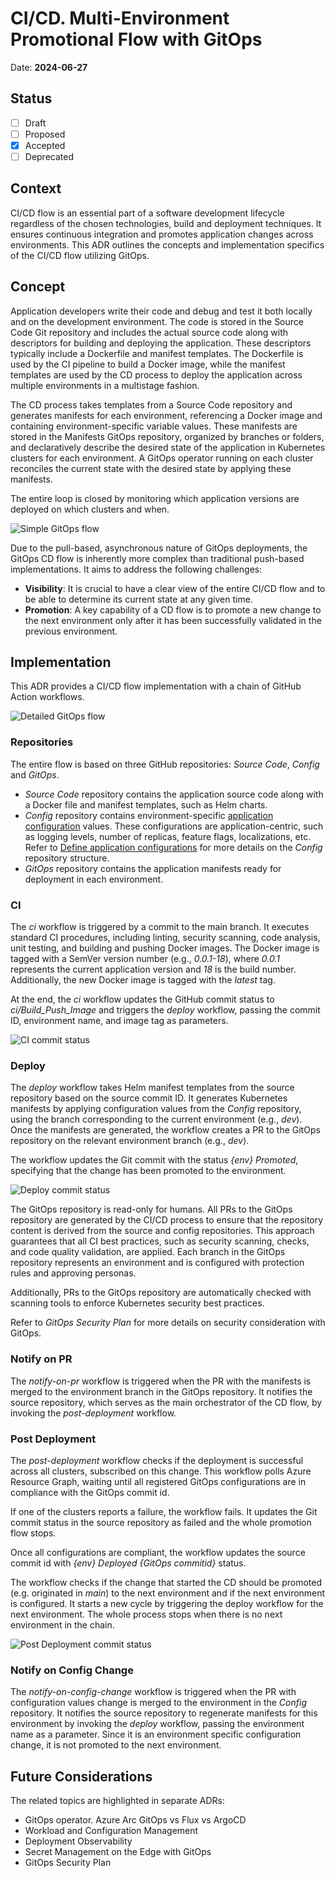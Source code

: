 # CI/CD. Multi-Environment Promotional Flow with GitOps

Date: **2024-06-27**

## Status

- [ ] Draft
- [ ] Proposed
- [X] Accepted
- [ ] Deprecated

## Context

CI/CD flow is an essential part of a software development lifecycle regardless of the chosen technologies, build and deployment techniques.
It ensures continuous integration and promotes application changes across environments.
This ADR outlines the concepts and implementation specifics of the CI/CD flow utilizing GitOps.

## Concept

Application developers write their code and debug and test it both locally and on the development environment.
The code is stored in the Source Code Git repository and includes the actual source code along with descriptors for building and deploying the application.
These descriptors typically include a Dockerfile and manifest templates. The Dockerfile is used by the CI pipeline to build a Docker image,
while the manifest templates are used by the CD process to deploy the application across multiple environments in a multistage fashion.

The CD process takes templates from a Source Code repository and generates manifests for each environment, referencing a Docker image
and containing environment-specific variable values. These manifests are stored in the Manifests GitOps repository, organized by branches or folders,
and declaratively describe the desired state of the application in Kubernetes clusters for each environment.
A GitOps operator running on each cluster reconciles the current state with the desired state by applying these manifests.

The entire loop is closed by monitoring which application versions are deployed on which clusters and when.

![Simple GitOps flow](./media/simple-gitops-flow.png)

Due to the pull-based, asynchronous nature of GitOps deployments, the GitOps CD flow is inherently more complex than traditional push-based implementations.
It aims to address the following challenges:

- **Visibility**: It is crucial to have a clear view of the entire CI/CD flow and to be able to determine its current state at any given time.
- **Promotion**: A key capability of a CD flow is to promote a new change to the next environment only after it has been successfully validated in the previous environment.

## Implementation

This ADR provides a CI/CD flow implementation with a chain of GitHub Action workflows.

![Detailed GitOps flow](./media/detailed-gitops-flow-github.png)

### Repositories

The entire flow is based on three GitHub repositories: *Source Code*, *Config* and *GitOps*.

- *Source Code* repository contains the application source code along with a Docker file and manifest templates, such as Helm charts.
- *Config* repository contains environment-specific [application configuration](https://learn.microsoft.com/en-us/azure/azure-arc/kubernetes/conceptual-workload-management#application-configurations) values.
These configurations are application-centric, such as logging levels, number of replicas, feature flags, localizations, etc.
Refer to [Define application configurations](https://github.com/microsoft/kalypso/blob/main/cicd/setup.md#define-application-configurations) for more details on the *Config* repository structure.
- *GitOps* repository contains the application manifests ready for deployment in each environment.

### CI

The *ci* workflow is triggered by a commit to the main branch.
It executes standard CI procedures, including linting, security scanning, code analysis, unit testing, and building and pushing Docker images.
The Docker image is tagged with a SemVer version number (e.g., *0.0.1-18*),
where *0.0.1* represents the current application version and *18* is the build number. Additionally, the new Docker image is tagged with the *latest* tag.

At the end, the *ci* workflow updates the GitHub commit status to *ci/Build_Push_Image* and triggers the *deploy* workflow,
passing the commit ID, environment name, and image tag as parameters.

![CI commit status](./media/gitops-ci-commit-status.png)

### Deploy

The *deploy* workflow takes Helm manifest templates from the source repository based on the source commit ID.
It generates Kubernetes manifests by applying configuration values from the *Config* repository, using the branch corresponding to the current environment (e.g., *dev*).
Once the manifests are generated, the workflow creates a PR to the GitOps repository on the relevant environment branch (e.g., *dev*).

The workflow updates the Git commit with the status *{env} Promoted*, specifying that the change has been promoted to the environment.

![Deploy commit status](./media/gitops-deploy-commit-status.png)

The GitOps repository is read-only for humans. All PRs to the GitOps repository are generated by the
CI/CD process to ensure that the repository content is derived from the source and config repositories.
This approach guarantees that all CI best practices, such as security scanning, checks, and code quality validation, are applied.
Each branch in the GitOps repository represents an environment and is configured with protection rules and approving personas.

Additionally, PRs to the GitOps repository are automatically checked with scanning tools to enforce Kubernetes security best practices.

Refer to *GitOps Security Plan* for more details on security consideration with GitOps.

### Notify on PR

The *notify-on-pr* workflow is triggered when the PR with the manifests is merged to the environment branch in the GitOps repository.
It notifies the source repository, which serves as the main orchestrator of the CD flow, by invoking the *post-deployment* workflow.

### Post Deployment

The *post-deployment* workflow checks if the deployment is successful across all clusters, subscribed on this change.
This workflow polls Azure Resource Graph, waiting until all registered GitOps configurations are in compliance with the GitOps commit id.

If one of the clusters reports a failure, the workflow fails. It updates the Git commit status in the source repository as failed and the whole promotion flow stops.

Once all configurations are compliant, the workflow updates the source commit id with *{env} Deployed {GitOps commitid}* status.

The workflow checks if the change that started the CD should be promoted (e.g. originated in *main*) to the next environment and if the next environment is configured.
It starts a new cycle by triggering the deploy workflow for the next environment.
The whole process stops when there is no next environment in the chain.

![Post Deployment commit status](./media/gitops-post-deployment-commit-status.png)

### Notify on Config Change

The *notify-on-config-change* workflow is triggered when the PR with configuration values change is merged to the environment in the *Config* repository.
It notifies the source repository to regenerate manifests for this environment by invoking the *deploy* workflow, passing the environment name as a parameter.
Since it is an environment specific configuration change, it is not promoted to the next environment.

## Future Considerations

The related topics are highlighted in separate ADRs:

- GitOps operator. Azure Arc GitOps vs Flux vs ArgoCD
- Workload and Configuration Management
- Deployment Observability
- Secret Management on the Edge with GitOps
- GitOps Security Plan
